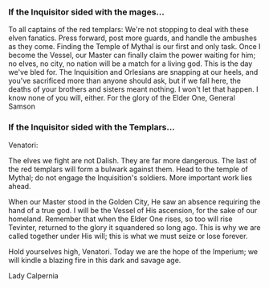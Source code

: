 <h3> If the Inquisitor sided with the mages... </h3>

To all captains of the red templars:
We're not stopping to deal with these elven fanatics. Press forward, post more guards, and handle the ambushes as they come. Finding the Temple of Mythal is our first and only task. Once I become the Vessel, our Master can finally claim the power waiting for him; no elves, no city, no nation will be a match for a living god.
This is the day we've bled for. The Inquisition and Orlesians are snapping at our heels, and you've sacrificed more than anyone should ask, but if we fall here, the deaths of your brothers and sisters meant nothing. I won't let that happen. I know none of you will, either.
For the glory of the Elder One,
General Samson
<division>

<h3> If the Inquisitor sided with the Templars... </h3>

Venatori:

The elves we fight are not Dalish. They are far more dangerous. The last of the red templars will form a bulwark against them. Head to the temple of Mythal; do not engage the Inquisition's soldiers. More important work lies ahead.

When our Master stood in the Golden City, He saw an absence requiring the hand of a true god. I will be the Vessel of His ascension, for the sake of our homeland. Remember that when the Elder One rises, so too will rise Tevinter, returned to the glory it squandered so long ago. This is why we are called together under His will; this is what we must seize or lose forever.

Hold yourselves high, Venatori. Today we are the hope of the Imperium; we will kindle a blazing fire in this dark and savage age.

Lady Calpernia
